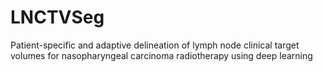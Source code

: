 # LNCTVSeg
Patient-specific and adaptive delineation of lymph node clinical target volumes for nasopharyngeal carcinoma radiotherapy using deep learning
